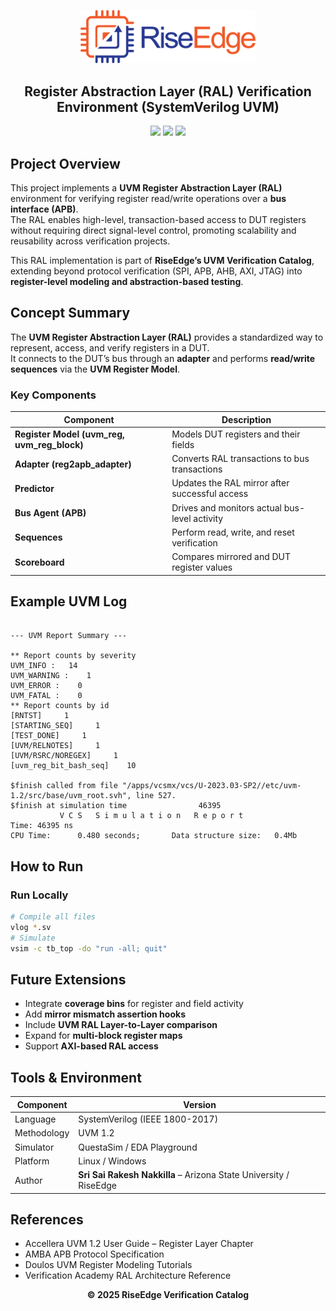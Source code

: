 <!-- PROJECT BANNER -->
<p align="center">
  <img src="../assets/logo.png" alt="RiseEdge Logo" width="280"/>
</p>

<h2 align="center">Register Abstraction Layer (RAL) Verification Environment (SystemVerilog UVM)</h2>

<p align="center">
  <!-- <a href="https://www.edaplayground.com/x/d5AV"><b> Run on EDA Playground</b></a><br> -->
  <img src="https://img.shields.io/badge/Language-SystemVerilog-blue.svg"/>
  <img src="https://img.shields.io/badge/Methodology-UVM%201.2-green.svg"/>
  <img src="https://img.shields.io/badge/Simulator-VCS%2FEDAPlayground-orange.svg"/>
</p>

## Project Overview

This project implements a **UVM Register Abstraction Layer (RAL)** environment for verifying register read/write operations over a **bus interface (APB)**.  
The RAL enables high-level, transaction-based access to DUT registers without requiring direct signal-level control, promoting scalability and reusability across verification projects.

This RAL implementation is part of **RiseEdge’s UVM Verification Catalog**, extending beyond protocol verification (SPI, APB, AHB, AXI, JTAG) into **register-level modeling and abstraction-based testing**.


## Concept Summary

The **UVM Register Abstraction Layer (RAL)** provides a standardized way to represent, access, and verify registers in a DUT.  
It connects to the DUT’s bus through an **adapter** and performs **read/write sequences** via the **UVM Register Model**.

### Key Components

| Component | Description |
|------------|--------------|
| **Register Model (uvm_reg, uvm_reg_block)** | Models DUT registers and their fields |
| **Adapter (reg2apb_adapter)** | Converts RAL transactions to bus transactions |
| **Predictor** | Updates the RAL mirror after successful access |
| **Bus Agent (APB)** | Drives and monitors actual bus-level activity |
| **Sequences** | Perform read, write, and reset verification |
| **Scoreboard** | Compares mirrored and DUT register values |


## Example UVM Log

```

--- UVM Report Summary ---

** Report counts by severity
UVM_INFO :   14
UVM_WARNING :    1
UVM_ERROR :    0
UVM_FATAL :    0
** Report counts by id
[RNTST]     1
[STARTING_SEQ]     1
[TEST_DONE]     1
[UVM/RELNOTES]     1
[UVM/RSRC/NOREGEX]     1
[uvm_reg_bit_bash_seq]    10

$finish called from file "/apps/vcsmx/vcs/U-2023.03-SP2//etc/uvm-1.2/src/base/uvm_root.svh", line 527.
$finish at simulation time                46395
           V C S   S i m u l a t i o n   R e p o r t 
Time: 46395 ns
CPU Time:      0.480 seconds;       Data structure size:   0.4Mb

````

## How to Run

<!-- ### Run Online
**EDA Playground Link:** [https://www.edaplayground.com/x/d5AV](https://www.edaplayground.com/x/d5AV)

1. Open the link  
2. Choose **SystemVerilog + UVM 1.2**  
3. Click **Run**  
4. Observe RAL build and access logs in the transcript -->

### Run Locally
```bash
# Compile all files
vlog *.sv
# Simulate
vsim -c tb_top -do "run -all; quit"
````

## Future Extensions

* Integrate **coverage bins** for register and field activity
* Add **mirror mismatch assertion hooks**
* Include **UVM RAL Layer-to-Layer comparison**
* Expand for **multi-block register maps**
* Support **AXI-based RAL access**

## Tools & Environment

| Component   | Version                                                           |
| ----------- | ----------------------------------------------------------------- |
| Language    | SystemVerilog (IEEE 1800-2017)                                    |
| Methodology | UVM 1.2                                                           |
| Simulator   | QuestaSim / EDA Playground                                        |
| Platform    | Linux / Windows                                                   |
| Author      | **Sri Sai Rakesh Nakkilla** – Arizona State University / RiseEdge |


## References

* Accellera UVM 1.2 User Guide – Register Layer Chapter
* AMBA APB Protocol Specification
* Doulos UVM Register Modeling Tutorials
* Verification Academy RAL Architecture Reference


<p align="center">
  <b>© 2025 RiseEdge Verification Catalog</b><br>
</p>

